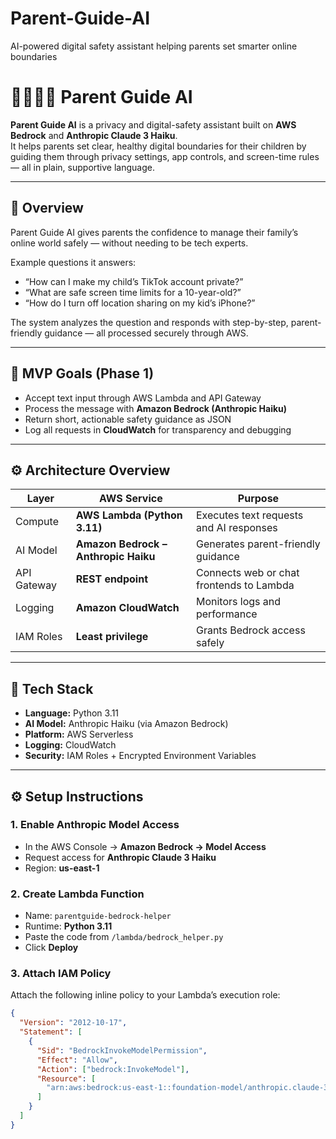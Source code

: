 # Parent-Guide-AI
AI-powered digital safety assistant helping parents set smarter online boundaries

# 👨‍👩‍👧‍👦 Parent Guide AI

**Parent Guide AI** is a privacy and digital-safety assistant built on **AWS Bedrock** and **Anthropic Claude 3 Haiku**.  
It helps parents set clear, healthy digital boundaries for their children by guiding them through privacy settings, app controls, and screen-time rules — all in plain, supportive language.

---

## 🧠 Overview

Parent Guide AI gives parents the confidence to manage their family’s online world safely — without needing to be tech experts.

Example questions it answers:
- “How can I make my child’s TikTok account private?”
- “What are safe screen time limits for a 10-year-old?”
- “How do I turn off location sharing on my kid’s iPhone?”

The system analyzes the question and responds with step-by-step, parent-friendly guidance — all processed securely through AWS.

---

## 🧩 MVP Goals (Phase 1)

- Accept text input through AWS Lambda and API Gateway  
- Process the message with **Amazon Bedrock (Anthropic Haiku)**  
- Return short, actionable safety guidance as JSON  
- Log all requests in **CloudWatch** for transparency and debugging  

---

## ⚙️ Architecture Overview

| Layer | AWS Service | Purpose |
|-------|--------------|----------|
| Compute | **AWS Lambda (Python 3.11)** | Executes text requests and AI responses |
| AI Model | **Amazon Bedrock – Anthropic Haiku** | Generates parent-friendly guidance |
| API Gateway | **REST endpoint** | Connects web or chat frontends to Lambda |
| Logging | **Amazon CloudWatch** | Monitors logs and performance |
| IAM Roles | **Least privilege** | Grants Bedrock access safely |

---

## 🧰 Tech Stack

- **Language:** Python 3.11  
- **AI Model:** Anthropic Haiku (via Amazon Bedrock)  
- **Platform:** AWS Serverless  
- **Logging:** CloudWatch  
- **Security:** IAM Roles + Encrypted Environment Variables  

---

## ⚙️ Setup Instructions

### 1. Enable Anthropic Model Access
- In the AWS Console → **Amazon Bedrock → Model Access**
- Request access for **Anthropic Claude 3 Haiku**
- Region: **us-east-1**

### 2. Create Lambda Function
- Name: `parentguide-bedrock-helper`
- Runtime: **Python 3.11**
- Paste the code from `/lambda/bedrock_helper.py`
- Click **Deploy**

### 3. Attach IAM Policy
Attach the following inline policy to your Lambda’s execution role:

```json
{
  "Version": "2012-10-17",
  "Statement": [
    {
      "Sid": "BedrockInvokeModelPermission",
      "Effect": "Allow",
      "Action": ["bedrock:InvokeModel"],
      "Resource": [
        "arn:aws:bedrock:us-east-1::foundation-model/anthropic.claude-3-haiku-20240307-v1:0"
      ]
    }
  ]
}
